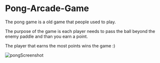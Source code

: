 # Pong-Arcade-Game

The pong game is a old game that people used to play.

The purpose of the game is each player needs to pass the ball beyond the enemy paddle and than you earn a point.

The player that earns the most points wins the game :)

![pongScreenshot](https://user-images.githubusercontent.com/80902560/193580896-03c28c2c-c6c7-4467-bf53-db829f5eb4a7.png)
